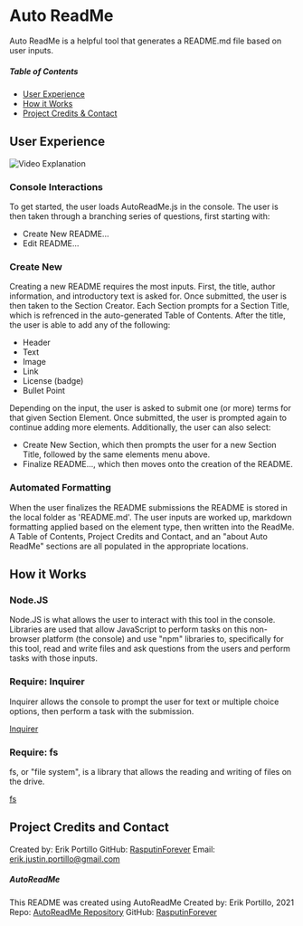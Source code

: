 # Auto ReadMe

Auto ReadMe is a helpful tool that generates a README.md file based on user inputs.

##### Table of Contents
- [User Experience](#User-Experience)
- [How it Works](#How-it-Works)
- [Project Credits & Contact](#Project-Credits-and-Contact)

## User Experience

![Video Explanation](https://drive.google.com/file/d/12gxWsAwSdwSstiy7NF2CUwkmEWOxYk67/view)

### Console Interactions

To get started, the user loads AutoReadMe.js in the console. The user is then taken through a branching series of questions, first starting with:

* Create New README...
* Edit README...

### Create New

Creating a new README requires the most inputs. First, the title, author information, and introductory text is asked for. Once submitted, the user is then taken to the Section Creator. Each Section prompts for a Section Title, which is refrenced in the auto-generated Table of Contents. After the title, the user is able to add any of the following:

* Header
* Text
* Image
* Link
* License (badge)
* Bullet Point

Depending on the input, the user is asked to submit one (or more) terms for that given Section Element. Once submitted, the user is prompted again to continue adding more elements. Additionally, the user can also select:

* Create New Section, which then prompts the user for a new Section Title, followed by the same elements menu above. 
* Finalize README..., which then moves onto the creation of the README.

### Automated Formatting

When the user finalizes the README submissions the README is stored in the local folder as 'README.md'. The user inputs are worked up, markdown formatting applied based on the element type, then written into the ReadMe. A Table of Contents, Project Credits and Contact, and an "about Auto ReadMe" sections are all populated in the appropriate locations.

## How it Works

### Node.JS

Node.JS is what allows the user to interact with this tool in the console. Libraries are used that allow JavaScript to perform tasks on this non-browser platform (the console) and use "npm" libraries to, specifically for this tool, read and write files and ask questions from the users and perform tasks with those inputs.

### Require: Inquirer

Inquirer allows the console to prompt the user for text or multiple choice options, then perform a task with the submission. 

[Inquirer](https://www.npmjs.com/package/inquirer)

### Require: fs

fs, or "file system", is a library that allows the reading and writing of files on the drive.

[fs](https://www.npmjs.com/package/fs)

## Project Credits and Contact
Created by: Erik Portillo
GitHub: [RasputinForever](https://github.com/rasputinforever)
Email: erik.justin.portillo@gmail.com

##### AutoReadMe
This README was created using AutoReadMe
Created by: Erik Portillo, 2021
Repo: [AutoReadMe Repository](https://github.com/rasputinforever/Auto-ReadMe)
GitHub: [RasputinForever]()
